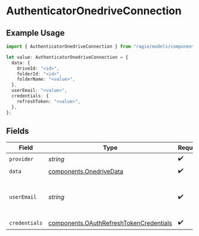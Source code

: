 # AuthenticatorOnedriveConnection

## Example Usage

```typescript
import { AuthenticatorOnedriveConnection } from "ragie/models/components";

let value: AuthenticatorOnedriveConnection = {
  data: {
    driveId: "<id>",
    folderId: "<id>",
    folderName: "<value>",
  },
  userEmail: "<value>",
  credentials: {
    refreshToken: "<value>",
  },
};
```

## Fields

| Field                                                                                              | Type                                                                                               | Required                                                                                           | Description                                                                                        |
| -------------------------------------------------------------------------------------------------- | -------------------------------------------------------------------------------------------------- | -------------------------------------------------------------------------------------------------- | -------------------------------------------------------------------------------------------------- |
| `provider`                                                                                         | *string*                                                                                           | :heavy_check_mark:                                                                                 | N/A                                                                                                |
| `data`                                                                                             | [components.OnedriveData](../../models/components/onedrivedata.md)                                 | :heavy_check_mark:                                                                                 | N/A                                                                                                |
| `userEmail`                                                                                        | *string*                                                                                           | :heavy_check_mark:                                                                                 | The email of the Onedrive account this is for                                                      |
| `credentials`                                                                                      | [components.OAuthRefreshTokenCredentials](../../models/components/oauthrefreshtokencredentials.md) | :heavy_check_mark:                                                                                 | N/A                                                                                                |